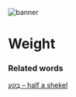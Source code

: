 <html><body><img id="banner" src="/sahd/images/banners/banner.png" alt="banner" /></body></html>

# **Weight**


### Related words
[בֶַּקַע – half a shekel](../words/half_a_shekel.md)<br>